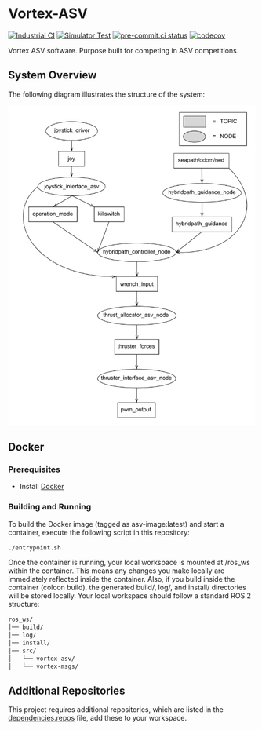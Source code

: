# Vortex-ASV
[![Industrial CI](https://github.com/vortexntnu/vortex-asv/actions/workflows/industrial-ci.yml/badge.svg)](https://github.com/vortexntnu/vortex-asv/actions/workflows/industrial-ci.yml)
[![Simulator Test](https://github.com/vortexntnu/vortex-asv/actions/workflows/simulator-test.yml/badge.svg)](https://github.com/vortexntnu/vortex-asv/actions/workflows/simulator-test.yml)
[![pre-commit.ci status](https://results.pre-commit.ci/badge/github/vortexntnu/vortex-asv/main.svg)](https://results.pre-commit.ci/latest/github/vortexntnu/vortex-asv/main)
[![codecov](https://codecov.io/github/vortexntnu/vortex-asv/graph/badge.svg?token=UERULMD5ES)](https://codecov.io/github/vortexntnu/vortex-asv)

Vortex ASV software. Purpose built for competing in ASV competitions.

## System Overview

The following diagram illustrates the structure of the system:

![System Overview](docs/ros2_graph.png)

## Docker
### Prerequisites
- Install [Docker](https://www.docker.com/get-started)
### Building and Running
To build the Docker image (tagged as asv-image:latest) and start a container, execute the following script in this repository:
```bash
./entrypoint.sh
```
Once the container is running, your local workspace is mounted at /ros_ws within the container. This means any changes you make locally are immediately reflected inside the container. Also, if you build inside the container (colcon build), the generated build/, log/, and install/ directories will be stored locally. Your local workspace should follow a standard ROS 2 structure:
```
ros_ws/
│── build/
│── log/
│── install/
│── src/
│   └── vortex-asv/
│   └── vortex-msgs/
```

## Additional Repositories
This project requires additional repositories, which are listed in the [dependencies.repos](dependencies.repos) file, add these to your workspace.
